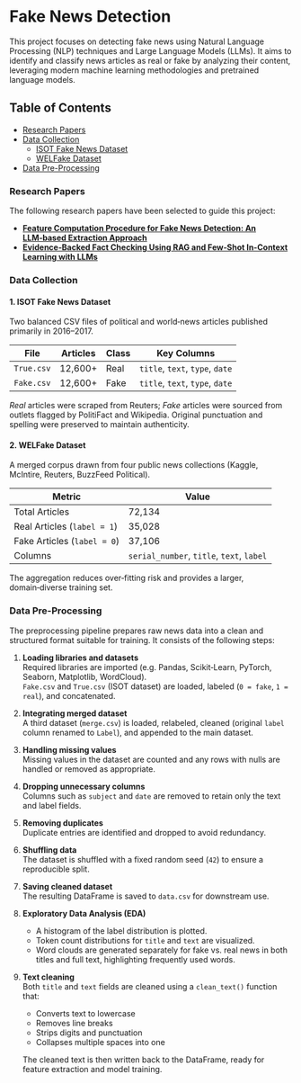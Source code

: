 # Fake News Detection

This project focuses on detecting fake news using Natural Language Processing (NLP) techniques and Large Language Models (LLMs). It aims to identify and classify news articles as real or fake by analyzing their content, leveraging modern machine learning methodologies and pretrained language models.

## Table of Contents
- [Research Papers](#research-papers)
- [Data Collection](#data-collection)
  - [ISOT Fake News Dataset](#isot-fake-news-dataset)
  - [WELFake Dataset](#welfake-dataset)
- [Data Pre-Processing](#data-pre-processing)

### Research Papers
The following research papers have been selected to guide this project:

- [**Feature Computation Procedure for Fake News Detection: An LLM‑based Extraction Approach**](https://www.researchgate.net/publication/392127130_Feature_computation_procedure_for_fake_news_detection_An_LLM-based_extraction_approach)
- [**Evidence‑Backed Fact Checking Using RAG and Few‑Shot In‑Context Learning with LLMs**](https://arxiv.org/pdf/2408.12060)

### Data Collection

#### 1. ISOT Fake News Dataset
Two balanced CSV files of political and world‑news articles published primarily in 2016–2017.

| File      | Articles | Class | Key Columns                              |
|-----------|----------|-------|------------------------------------------|
| `True.csv`| 12,600+  | Real  | `title`, `text`, `type`, `date`          |
| `Fake.csv`| 12,600+  | Fake  | `title`, `text`, `type`, `date`          |

*Real* articles were scraped from Reuters; *Fake* articles were sourced from outlets flagged by PolitiFact and Wikipedia. Original punctuation and spelling were preserved to maintain authenticity.

#### 2. WELFake Dataset
A merged corpus drawn from four public news collections (Kaggle, McIntire, Reuters, BuzzFeed Political).

| Metric                     | Value                                     |
|----------------------------|-------------------------------------------|
| Total Articles             | 72,134                                    |
| Real Articles (`label = 1`) | 35,028                                    |
| Fake Articles (`label = 0`) | 37,106                                    |
| Columns                    | `serial_number`, `title`, `text`, `label` |

The aggregation reduces over‑fitting risk and provides a larger, domain‑diverse training set.

### Data Pre-Processing

The preprocessing pipeline prepares raw news data into a clean and structured format suitable for training. It consists of the following steps:

1. **Loading libraries and datasets**  
   Required libraries are imported (e.g. Pandas, Scikit‑Learn, PyTorch, Seaborn, Matplotlib, WordCloud).  
   `Fake.csv` and `True.csv` (ISOT dataset) are loaded, labeled (`0 = fake`, `1 = real`), and concatenated.

2. **Integrating merged dataset**  
   A third dataset (`merge.csv`) is loaded, relabeled, cleaned (original `label` column renamed to `Label`), and appended to the main dataset.

3. **Handling missing values**  
   Missing values in the dataset are counted and any rows with nulls are handled or removed as appropriate.

4. **Dropping unnecessary columns**  
   Columns such as `subject` and `date` are removed to retain only the text and label fields.

5. **Removing duplicates**  
   Duplicate entries are identified and dropped to avoid redundancy.

6. **Shuffling data**  
   The dataset is shuffled with a fixed random seed (`42`) to ensure a reproducible split.

7. **Saving cleaned dataset**  
   The resulting DataFrame is saved to `data.csv` for downstream use.

8. **Exploratory Data Analysis (EDA)**  
   - A histogram of the label distribution is plotted.  
   - Token count distributions for `title` and `text` are visualized.  
   - Word clouds are generated separately for fake vs. real news in both titles and full text, highlighting frequently used words.

9. **Text cleaning**  
   Both `title` and `text` fields are cleaned using a `clean_text()` function that:
   - Converts text to lowercase  
   - Removes line breaks  
   - Strips digits and punctuation  
   - Collapses multiple spaces into one  

   The cleaned text is then written back to the DataFrame, ready for feature extraction and model training.
